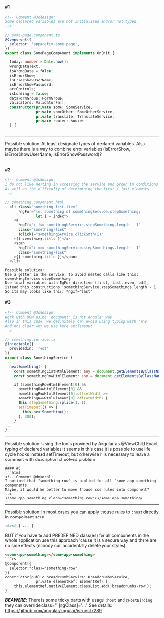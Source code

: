 #### #1
```html
<!-- Comment @3ddesign:
Some declared variables are not initialized and/or not typed.
-->
```
```ts
// some-page.component.ts
@Component({
  selector: 'appprefix-some-page',
})
export class SomePageComponent implements OnInit {

  today: number = Date.now();
  wrongDataText;
  isWrongData = false;
  isErrorShow;
  isErrorShowUserName;
  isErrorShowPassword;
  arrControls;
  isLoading = false;
  dataFormGroup: FormGroup;
  validators: ValidatorFn[];
  constructor(private some: SomeService,
              private someOther: SomeOtherService,
              private translate: TranslateService,
              private router: Router
  ) {
  
```
---------------
Possible solution:
At least designate types of declared variables. 
Also maybe there is a way to combine error variables (isErrorShow, isErrorShowUserName, isErrorShowPassword)?
```
```
#### #2
```html
<!-- Comment @3ddesign:
I do not like nesting in accessing the service and order in conditions for directives
As well as the difficulty of determining the first / last elements 
-->
```
```ts
// something.component.html
  <li class="something-list-item"
      *ngFor="let something of somethingService.stepSomething;
              let i = index">
    <a
      *ngIf="i !== somethingbService.stepSomething.length - 1"
      class="something-link"
      (click)="somethingService.clickSmth(i)"
    >{{ something.title }}</a>
    <span
      *ngIf="i === somethingService.stepSomethings.length - 1"
      class="something-link"
    >{{ something.title }}</span>
  </li>
```
```
Possible solution:
Use a getter in the service, to avoid nested calls like this: somethingService.stepSomething
Use local variables with NgFor directive (first, last, even, odd), istead this constructions 'somethingService.stepSomethings.length - 1'  
So its may looks like this: *ngIf="last"
```
#### #3
```html
<!-- Comment @3ddesign:
Work with DOM using 'document' is not Angular way
Also in this case, we definitely can avoid using typing with 'any'
And not clear why we use here setTimeout
-->
```
```ts
// something.service.ts
@Injectable({
  providedIn: 'root'
})
export class SomethingService {
...
  nextSomething() {
    const somethingListHtmlElement: any = document.getElementsByClassName('something-list');
    const somethingRowHtmlElement: any = document.getElementsByClassName('something-row');

    if (somethingRowHtmlElement[0] &&
      somethingRowHtmlElement[0] &&
      somethingRowHtmlElement[0].offsetWidth >=
      somethingRowHtmlElement[0].offsetWidth) {
      this.stepSomething.splice(1, 1);
      setTimeout(() => {
        this.nextSomething();
      }, 300);
    }
...
}
```
---------------
Possible solution:
Using the tools provided by Angular as @ViewChild
Exact typing of declared variables
It seems in this case it is possible to use life cycle hooks instead setTimeout, but otherwise it is necessary to leave a  comment with description of solved problem 
```
#### #6
```html
<!-- Comment @dmkorol:
I noticed that "something-row" is applied for all `some-app-something` components.
Maybe, it would be better to move thouse css rules into component?
-->
<some-app-something class="something-row"></some-app-something>
```
---------------
Possible solution:
In most cases you can apply thouse rules to `:host` directly in compoinent.scss
```scss
:host { ... }
```
BUT if you have to add PREDEFINED class(es) for all components in the whole 
application use this approach 'cause it is a secure way and there are 
no side effects (nobody can accidentally delete your styles)
```html
<some-app-something></some-app-something>
```ts
@Component({
  selector:"class="something-row"
})
constructor(public breadcrumbService: BreadcrumbsService,
              private elementRef: ElementRef) {
	this.elementRef.nativeElement.classList.add('breadcrumbs-row');
}
```
***BEAWERE***: 
There is some tricky parts with usage `:host` and `@HostBinding`	
they can override class='' [ngClass]="..."
See details: https://github.com/angular/angular/issues/7289

